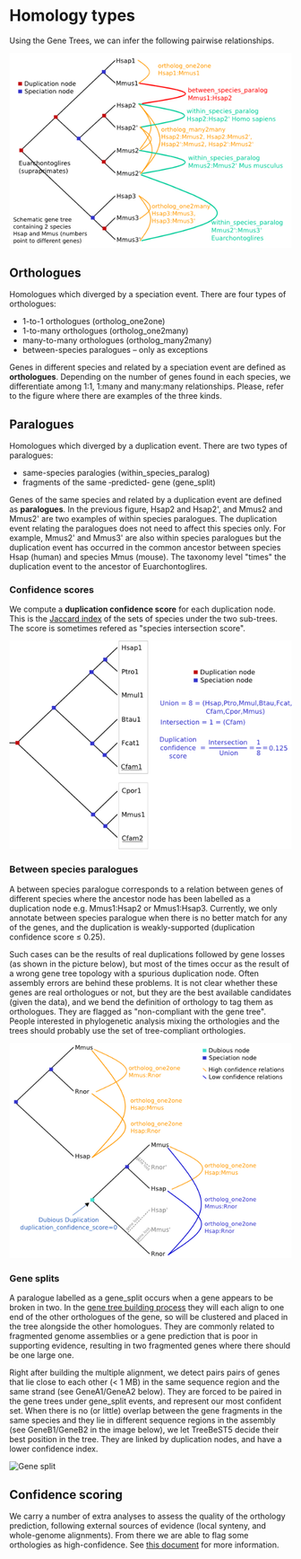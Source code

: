 # Homology types

Using the Gene Trees, we can infer the following pairwise relationships.

![Homologue types](tree_example1.png "Homologue types")

## Orthologues

Homologues which diverged by a speciation event. There are four types of orthologues:
* 1-to-1 orthologues (ortholog_one2one)
* 1-to-many orthologues (ortholog_one2many)
* many-to-many orthologues (ortholog_many2many)
* between-species paralogues – only as exceptions

Genes in different species and related by a speciation event are defined as **orthologues**. Depending on the number of genes found in each species, we differentiate among 1:1, 1:many and many:many relationships. Please, refer to the figure where there are examples of the three kinds.

## Paralogues

Homologues which diverged by a duplication event. There are two types of paralogues:
* same-species paralogies (within_species_paralog)
* fragments of the same ‐predicted‐ gene (gene_split)

Genes of the same species and related by a duplication event are defined as **paralogues**. In the previous figure, Hsap2 and Hsap2', and Mmus2 and Mmus2' are two examples of within species paralogues. The duplication event relating the paralogues does not need to affect this species only. For example, Mmus2' and Mmus3' are also within species paralogues but the duplication event has occurred in the common ancestor between species Hsap (human) and species Mmus (mouse). The taxonomy level "times" the duplication event to the ancestor of Euarchontoglires.

### Confidence scores

We compute a **duplication confidence score** for each duplication node. This is the [Jaccard index](https://en.wikipedia.org/wiki/Jaccard_index) of the sets of species under the two sub-trees. The score is sometimes refered as "species intersection score". 

![Duplication confidence scores](duplication_confidence_score.merged.41.png "Duplication confidence scores")

### Between species paralogues

A between species paralogue corresponds to a relation between genes of different species where the ancestor node has been labelled as a duplication node e.g. Mmus1:Hsap2 or Mmus1:Hsap3. Currently, we only annotate between species paralogue when there is no better match for any of the genes, and the duplication is weakly-supported (duplication confidence score ≤ 0.25).

Such cases can be the results of real duplications followed by gene losses (as shown in the picture below), but most of the times occur as the result of a wrong gene tree topology with a spurious duplication node. Often assembly errors are behind these problems. It is not clear whether these genes are real orthologues or not, but they are the best available candidates (given the data), and we bend the definition of orthology to tag them as orthologues. They are flagged as "non-compliant with the gene tree". People interested in phylogenetic analysis mixing the orthologies and the trees should probably use the set of tree-compliant orthologies. 

![Between species paralogues](tree_example2.png "Between species paralogues")

### Gene splits

A paralogue labelled as a gene_split occurs when a gene appears to be broken in two. In the [gene tree building process](protein_trees.md) they will each align to one end of the other orthologues of the gene, so will be clustered and placed in the tree alongside the other homologues. They are commonly related to fragmented genome assemblies or a gene prediction that is poor in supporting evidence, resulting in two fragmented genes where there should be one large one.

Right after building the multiple alignment, we detect pairs pairs of genes that lie close to each other (< 1 MB) in the same sequence region and the same strand (see GeneA1/GeneA2 below). They are forced to be paired in the gene trees under gene_split events, and represent our most confident set. When there is no (or little) overlap between the gene fragments in the same species and they lie in different sequence regions in the assembly (see GeneB1/GeneB2 in the image below), we let TreeBeST5 decide their best position in the tree. They are linked by duplication nodes, and have a lower confidence index. 

![Gene split](gene_split.png "Gene split")

## Confidence scoring

We carry a number of extra analyses to assess the quality of the orthology prediction, following external sources of evidence (local synteny, and whole-genome alignments). From there we are able to flag some orthologies as high-confidence. See [this document](orthology_quality_controls.md) for more information.
